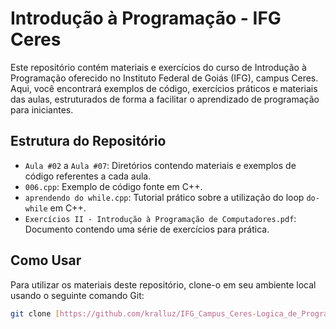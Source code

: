 # Introdução à Programação - IFG Ceres

Este repositório contém materiais e exercícios do curso de Introdução à Programação oferecido no Instituto Federal de Goiás (IFG), campus Ceres. Aqui, você encontrará exemplos de código, exercícios práticos e materiais das aulas, estruturados de forma a facilitar o aprendizado de programação para iniciantes.

## Estrutura do Repositório

- `Aula #02` a `Aula #07`: Diretórios contendo materiais e exemplos de código referentes a cada aula.
- `006.cpp`: Exemplo de código fonte em C++.
- `aprendendo do while.cpp`: Tutorial prático sobre a utilização do loop `do-while` em C++.
- `Exercícios II - Introdução à Programação de Computadores.pdf`: Documento contendo uma série de exercícios para prática.

## Como Usar

Para utilizar os materiais deste repositório, clone-o em seu ambiente local usando o seguinte comando Git:

```bash
git clone [https://github.com/kralluz/IFG_Campus_Ceres-Logica_de_Programacao]

